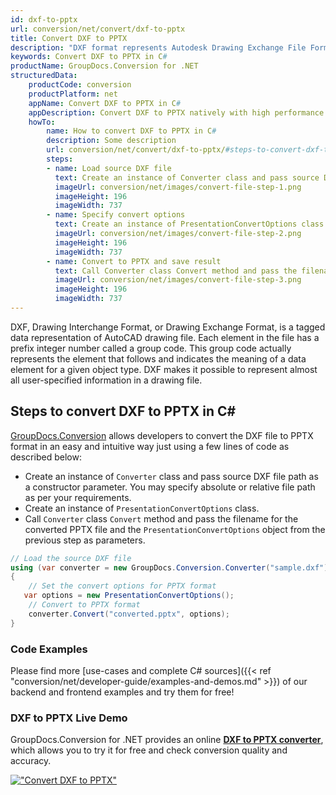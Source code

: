 ```yaml
---
id: dxf-to-pptx
url: conversion/net/convert/dxf-to-pptx
title: Convert DXF to PPTX
description: "DXF format represents Autodesk Drawing Exchange File Format with .dxf extension. Learn how to convert DXF to PPTX file programmatically in C# language using GroupDocs.Conversion for .NET library."
keywords: Convert DXF to PPTX in C#
productName: GroupDocs.Conversion for .NET
structuredData:
    productCode: conversion
    productPlatform: net
    appName: Convert DXF to PPTX in C#
    appDescription: Convert DXF to PPTX natively with high performance using C# language and server side GroupDocs.Conversion for .NET APIs, without the use of any software like Microsoft or Open Office.
    howTo:
        name: How to convert DXF to PPTX in C# 
        description: Some description
        url: conversion/net/convert/dxf-to-pptx/#steps-to-convert-dxf-to-pptx-in-c
        steps:
        - name: Load source DXF file 
          text: Create an instance of Converter class and pass source DXF file path as a constructor parameter. You may specify absolute or relative file path as per your requirements. 
          imageUrl: conversion/net/images/convert-file-step-1.png
          imageHeight: 196
          imageWidth: 737
        - name: Specify convert options 
          text: Create an instance of PresentationConvertOptions class.
          imageUrl: conversion/net/images/convert-file-step-2.png
          imageHeight: 196
          imageWidth: 737
        - name: Convert to PPTX and save result 
          text: Call Converter class Convert method and pass the filename for the converted HTML file and the PresentationConvertOptions object from the previous step as parameters.
          imageUrl: conversion/net/images/convert-file-step-3.png
          imageHeight: 196
          imageWidth: 737
---
```


DXF, Drawing Interchange Format, or Drawing Exchange Format, is a tagged data representation of AutoCAD drawing file. Each element in the file has a prefix integer number called a group code. This group code actually represents the element that follows and indicates the meaning of a data element for a given object type. DXF makes it possible to represent almost all user-specified information in a drawing file.

## Steps to convert DXF to PPTX in C#

[GroupDocs.Conversion](https://products.groupdocs.com/conversion/net) allows developers to convert the DXF file to PPTX format in an easy and intuitive way just using a few lines of code as described below:

* Create an instance of `Converter` class and pass source DXF file path as a constructor parameter. You may specify absolute or relative file path as per your requirements. 
* Create an instance of `PresentationConvertOptions` class.
* Call `Converter` class `Convert` method and pass the filename for the converted PPTX file and the `PresentationConvertOptions` object from the previous step as parameters.

```csharp
// Load the source DXF file
using (var converter = new GroupDocs.Conversion.Converter("sample.dxf"))
{
    // Set the convert options for PPTX format
   var options = new PresentationConvertOptions();
    // Convert to PPTX format
    converter.Convert("converted.pptx", options);
}
```

### Code Examples

Please find more [use-cases and complete C# sources]({{< ref "conversion/net/developer-guide/examples-and-demos.md" >}}) of our backend and frontend examples and try them for free!

### DXF to PPTX Live Demo

GroupDocs.Conversion for .NET provides an online [**DXF to PPTX converter**](https://products.groupdocs.app/conversion/dxf-to-pptx), which allows you to try it for free and check conversion quality and accuracy.

[!["Convert DXF to PPTX"](conversion/net/images/convert-to-pptx/convert-dxf-to-pptx.png)](https://products.groupdocs.app/conversion/dxf-to-pptx)